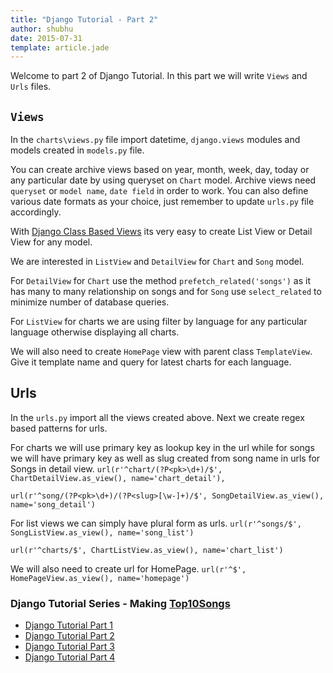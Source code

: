 ```yaml
---
title: "Django Tutorial - Part 2"
author: shubhu
date: 2015-07-31
template: article.jade
---
```


Welcome to part 2 of Django Tutorial. In this part we will write `Views` and `Urls` files.

## `Views`
In the `charts\views.py` file import datetime, `django.views` modules and models created in `models.py` file.

You can create archive views based on year, month, week, day, today or any particular date by using queryset on `Chart` model.
Archive views need `queryset` or `model name`, `date field` in order to work. You can also define various date formats as your choice, just remember to update `urls.py` file accordingly.

With [Django Class Based Views](https://docs.djangoproject.com/en/1.8/topics/class-based-views/) its very easy to create List View or Detail View for any model.

We are interested in `ListView` and `DetailView` for `Chart` and `Song` model.

For `DetailView` for `Chart` use the method `prefetch_related('songs')` as it has many to many relationship on songs and for `Song` use `select_related` to minimize number of database queries.

For `ListView` for charts we are using filter by language for any particular language otherwise displaying all charts.

We will also need to create `HomePage` view with parent class `TemplateView`. Give it template name and query for latest charts for each language.


## Urls

In the `urls.py` import all the views created above. Next we create regex based patterns for urls.

For charts we will use primary key as lookup key in the url while for songs we will have primary key as well as slug created from song name in urls for Songs in detail view.
`url(r'^chart/(?P<pk>\d+)/$', ChartDetailView.as_view(), name='chart_detail'),`

`url(r'^song/(?P<pk>\d+)/(?P<slug>[\w-]+)/$', SongDetailView.as_view(), name='song_detail')`

For list views we can simply have plural form as urls.
`url(r'^songs/$', SongListView.as_view(), name='song_list')`

`url(r'^charts/$', ChartListView.as_view(), name='chart_list')`

We will also need to create url for HomePage.
`url(r'^$', HomePageView.as_view(), name='homepage')`

### Django Tutorial Series - Making [Top10Songs](http://www.top10songs.co.in)

* [Django Tutorial Part 1](/articles/django-tutorial-part-1)
* [Django Tutorial Part 2](/articles/django-tutorial-part-2)
* [Django Tutorial Part 3](/articles/django-tutorial-part-3)
* [Django Tutorial Part 4](/articles/django-tutorial-part-4)
